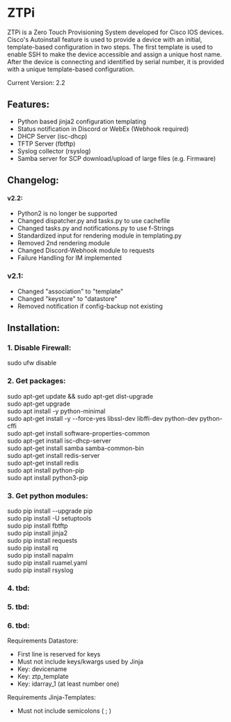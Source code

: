 # ZTPi
ZTPi is a Zero Touch Provisioning System developed for Cisco IOS devices.
Cisco's Autoinstall feature is used to provide a device with an initial, template-based configuration in two steps. The first template is used to enable SSH to make the device accessible and assign a unique host name. After the device is connecting and identified by serial number, it is provided with a unique template-based configuration.

Current Version: 2.2  
## Features:  
  - Python based jinja2 configuration templating  
  - Status notification in Discord or WebEx (Webhook required)  
  - DHCP Server (isc-dhcp)  
  - TFTP Server (fbtftp)  
  - Syslog collector (rsyslog)  
  - Samba server for SCP download/upload of large files (e.g. Firmware)  
  
## Changelog:  
#### v2.2:    
 - Python2 is no longer be supported  
 - Changed dispatcher.py and tasks.py to use cachefile  
 - Changed tasks.py and notifications.py to use f-Strings  
 - Standardized input for rendering module in templating.py  
 - Removed 2nd rendering module  
 - Changed Discord-Webhook module to requests  
 - Failure Handling for IM implemented  

### v2.1:    
 - Changed "association" to "template"
 - Changed "keystore" to "datastore"    
 - Removed notification if config-backup not existing    
    
    
## Installation:  
### 1. Disable Firewall:  
sudo ufw disable  
  
### 2. Get packages:  
sudo apt-get update && sudo apt-get dist-upgrade  
sudo apt-get upgrade  
sudo apt install -y python-minimal  
sudo apt-get install -y --force-yes libssl-dev libffi-dev python-dev python-cffi  
sudo apt-get install software-properties-common  
sudo apt-get install isc-dhcp-server  
sudo apt-get install samba samba-common-bin  
sudo apt-get install redis-server  
sudo apt-get install redis  
sudo apt install python-pip  
sudo apt install python3-pip  
  
### 3. Get python modules:  
sudo pip install --upgrade pip  
sudo pip install -U setuptools  
sudo pip install fbtftp  
sudo pip install jinja2  
sudo pip install requests  
sudo pip install rq  
sudo pip install napalm  
sudo pip install ruamel.yaml    
sudo pip install rsyslog  
  
### 4. tbd:    
  
  
### 5. tbd:    
  
    
### 6. tbd:    
 
 
 
Requirements Datastore:  
- First line is reserved for keys
- Must not include keys/kwargs used by Jinja
- Key: devicename  
- Key: ztp_template  
- Key: idarray_1 (at least number one)  
  
  
Requirements Jinja-Templates:  
- Must not include semicolons ( ; )  
